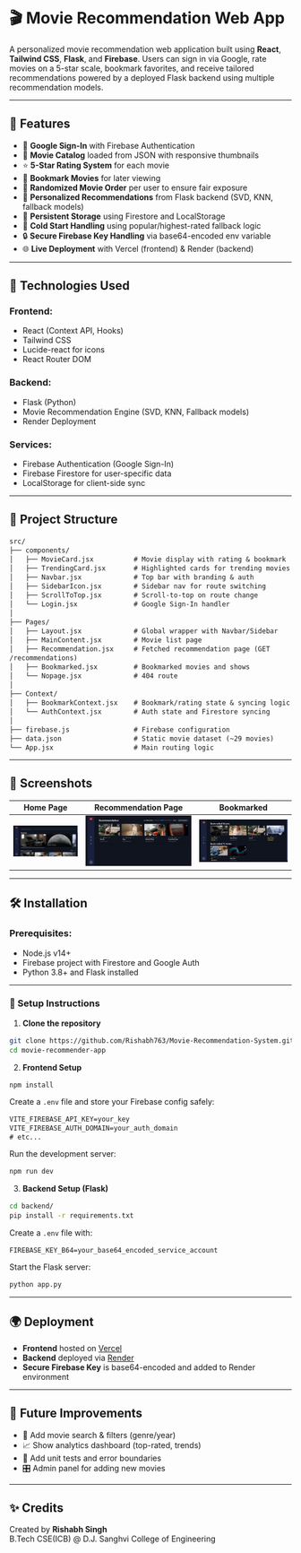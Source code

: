 
# 🎬 Movie Recommendation Web App

A personalized movie recommendation web application built using **React**, **Tailwind CSS**, **Flask**, and **Firebase**. Users can sign in via Google, rate movies on a 5-star scale, bookmark favorites, and receive tailored recommendations powered by a deployed Flask backend using multiple recommendation models.

---

## 🚀 Features

- 🔐 **Google Sign-In** with Firebase Authentication  
- 🎥 **Movie Catalog** loaded from JSON with responsive thumbnails  
- ⭐ **5-Star Rating System** for each movie  
- 🔖 **Bookmark Movies** for later viewing  
- 🔄 **Randomized Movie Order** per user to ensure fair exposure  
- 🎯 **Personalized Recommendations** from Flask backend (SVD, KNN, fallback models)  
- 💾 **Persistent Storage** using Firestore and LocalStorage  
- 🔁 **Cold Start Handling** using popular/highest-rated fallback logic  
- 🔒 **Secure Firebase Key Handling** via base64-encoded env variable  
- 🌐 **Live Deployment** with Vercel (frontend) & Render (backend)  

---

## 🧠 Technologies Used

### Frontend:
- React (Context API, Hooks)
- Tailwind CSS
- Lucide-react for icons
- React Router DOM

### Backend:
- Flask (Python)
- Movie Recommendation Engine (SVD, KNN, Fallback models)
- Render Deployment

### Services:
- Firebase Authentication (Google Sign-In)
- Firebase Firestore for user-specific data
- LocalStorage for client-side sync

---

## 📁 Project Structure

```
src/
├── components/
│   ├── MovieCard.jsx          # Movie display with rating & bookmark
│   ├── TrendingCard.jsx       # Highlighted cards for trending movies
│   ├── Navbar.jsx             # Top bar with branding & auth
│   ├── SidebarIcon.jsx        # Sidebar nav for route switching
│   ├── ScrollToTop.jsx        # Scroll-to-top on route change
│   └── Login.jsx              # Google Sign-In handler
│
├── Pages/
│   ├── Layout.jsx             # Global wrapper with Navbar/Sidebar
│   ├── MainContent.jsx        # Movie list page
│   ├── Recommendation.jsx     # Fetched recommendation page (GET /recommendations)
│   ├── Bookmarked.jsx         # Bookmarked movies and shows
│   └── Nopage.jsx             # 404 route
│
├── Context/
│   ├── BookmarkContext.jsx    # Bookmark/rating state & syncing logic
│   └── AuthContext.jsx        # Auth state and Firestore syncing
│
├── firebase.js                # Firebase configuration
├── data.json                  # Static movie dataset (~29 movies)
└── App.jsx                    # Main routing logic
```

---

## 📸 Screenshots

| Home Page | Recommendation Page | Bookmarked |
|-----------|----------------------|------------|
| ![Home](./screenshots/home.png) | ![Recommendations](./screenshots/Recommendation.png) | ![Card](./screenshots/card.png) |

---

## 🛠️ Installation

### Prerequisites:
- Node.js v14+
- Firebase project with Firestore and Google Auth
- Python 3.8+ and Flask installed

---

### 🔧 Setup Instructions

1. **Clone the repository**

```bash
git clone https://github.com/Rishabh763/Movie-Recommendation-System.git
cd movie-recommender-app
```

2. **Frontend Setup**

```bash
npm install
```

Create a `.env` file and store your Firebase config safely:
```env
VITE_FIREBASE_API_KEY=your_key
VITE_FIREBASE_AUTH_DOMAIN=your_auth_domain
# etc...
```

Run the development server:

```bash
npm run dev
```

3. **Backend Setup (Flask)**

```bash
cd backend/
pip install -r requirements.txt
```

Create a `.env` file with:
```env
FIREBASE_KEY_B64=your_base64_encoded_service_account
```

Start the Flask server:
```bash
python app.py
```

---

## 🌍 Deployment

- **Frontend** hosted on [Vercel](https://vercel.com)  
- **Backend** deployed via [Render](https://render.com)  
- **Secure Firebase Key** is base64-encoded and added to Render environment

---

## 🔄 Future Improvements

- 🔎 Add movie search & filters (genre/year)
- 📈 Show analytics dashboard (top-rated, trends)
- 🧪 Add unit tests and error boundaries
- 🎛️ Admin panel for adding new movies

---

## ✨ Credits

Created by **Rishabh Singh**  
B.Tech CSE(ICB) @ D.J. Sanghvi College of Engineering
